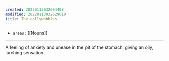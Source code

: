 ```yaml
---
created: 20220113032604408
modified: 20220113032629010
title: The collywobbles
---
```


- `areas:` [[Nouns]]

---

A feeling of anxiety and unease in the pit of the stomach, giving an oily, lurching sensation.
